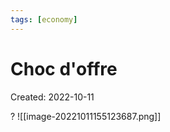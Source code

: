 ```yaml
---
tags: [economy] 
---
```

# Choc d'offre
Created: 2022-10-11

?
![[image-20221011155123687.png]]

   